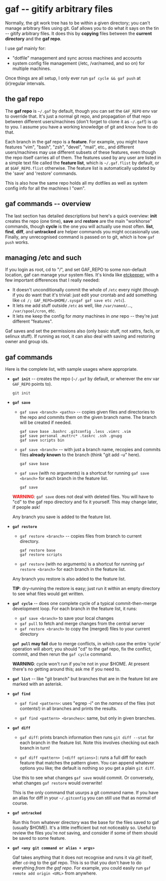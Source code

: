 # gaf -- gitify arbitrary files

Normally, the git work tree has to be within a given directory; you can't
manage arbitrary files using git.  Gaf allows you to do what it says on the
tin -- gitify arbitrary files.  It does this by **copying** files between the
**current directory** and the **gaf repo**.

I use gaf mainly for:

*   "dotfile" management and sync across machines and accounts
*   system config file management (/etc, /var/named, and so on) for multiple
    machines.

Once things are all setup, I only ever run `gaf cycle && gaf push` at
(ir)regular intervals.

## the gaf repo

The **gaf repo** is `~/.gaf` by default, though you can set the `GAF_REPO` env
var to override that.  It's just a normal git repo, and propagation of that
repo between different users/machines (don't forget to clone it as `~/.gaf`!)
is up to you.  I assume you have a working knowledge of git and know how to do
that.

Each branch in the gaf repo is a **feature**.  For example, you might have
features "vim", "bash", "zsh", "devel", "mail", etc., and different
users/machines may use different subsets of these features, even though the
repo itself carries all of them.  The features used by any user are listed in
a simple text file called the **feature list**, which is `~/.gaf.flist` by
default, or at `$GAF_REPO.flist` otherwise.  The feature list is automatically
updated by the 'save' and 'restore' commands.

This is also how the same repo holds all my dotfiles as well as system config
info for all the machines I "own".

## gaf commands -- overview

The last section has detailed descriptions but here's a quick overview:
**init** creates the repo (one time), **save** and **restore** are the main
"workhorse" commands, though **cycle** is the one you will actually use most
often.  **list**, **find**, **diff**, and **untracked** are helper commands
you might occasionally use.  Finally, any unrecognised command is passed on to
git, which is how `gaf push` works.

## managing /etc and such

If you login as root, cd to "/", and set GAF\_REPO to some non-default
location, gaf can manage your system files.  It's kinda like
[etckeeper](http://etckeeper.branchable.com/), with a few important
differences that I really needed:

*   It doesn't unconditionally commit the whole of `/etc` every night (though
    if you do want that it's trivial: just edit your crontab and add something
    like `cd /; GAF_REPO=$HOME/.sysgaf gaf save etc /etc`).
*   It lets me add stuff outside `/etc` as well, like `/var/named/`...,
    `/var/spool/cron`, etc.
*   It lets me keep the config for *many* machines in *one* repo -- they're
    just different "features".

Gaf saves and set the permissions also (only basic stuff, not xattrs, facls,
or selinux stuff).  If running as root, it can also deal with saving and
restoring owner and group ids.

## gaf commands

Here is the complete list, with sample usages where appropriate.

*   **`gaf init`** -- creates the repo (`~/.gaf` by default, or wherever the
    env var `GAF_REPO` points to).

        git init

*   **`gaf save`**

    *   `gaf save <branch> <paths>` -- copies given files and directories to
        the repo and commits them on the given branch name.  The branch will
        be created if needed.

            gaf save base .bashrc .gitconfig .less .vimrc .vim
            gaf save personal .muttrc* .taskrc .ssh .gnupg
            gaf save scripts bin

    *   `gaf save <branch>` -- with just a branch name, recopies and
        commits files **already known** to the branch (think "git add -u"
        here).

            gaf save base

    *   `gaf save` (with no arguments) is a shortcut for running `gaf save
        <branch>` for each branch in the feature list.

            gaf save

    <font color="red">**WARNING**</font>: `gaf save` does not deal with
    deleted files.  You will have to "cd" to the gaf repo directory and fix it
    yourself.  This may change later, if people ask!

    Any branch you save is added to the feature list.

*   **`gaf restore`**

    *   `gaf restore <branch>` -- copies files from branch to current
        directory.

            gaf restore base
            gaf restore scripts

    *   `gaf restore` (with no arguments) is a shortcut for running `gaf
        restore <branch>` for each branch in the feature list.

    Any branch you restore is also added to the feature list.

    **TIP**: dry-running the restore is easy; just run it within an empty
    directory to see what files would get written.

*   **`gaf cycle`** -- does one complete cycle of a typical commit-then-merge
    development loop.  For each branch in the feature list, it runs:

    *   `gaf save <branch>` to save your local changes
    *   `gaf pull` to fetch and merge changes from the central server
    *   `gaf restore <branch>` to copy the (merged) files to your current
        directory

    **`gaf pull` may fail** due to merge conflicts, in which case the entire
    'cycle' operation will abort; you should "cd" to the gaf repo, fix the
    conflict, commit, and then rerun the `gaf cycle` command.

    **WARNING**: cycle won't run if you're not in your $HOME.  At present
    there's no getting around this; ask me if you need to.

*   **`gaf list`** -- like "git branch" but branches that are in the feature
    list are marked with an asterisk.

*   **`gaf find`**

    *   `gaf find <pattern>`: uses "egrep -i" on the *names* of the files
        (not contents!) in all branches and prints the results.

    *   `gaf find <pattern> <branches>`: same, but only in given branches.

*   **`gaf diff`**

    *   `gaf diff`: prints branch information then runs `git diff --stat`
        for each branch in the feature list.  Note this involves checking out
        each branch in turn!

    *   `gaf diff <pattern> [<diff options>]`: runs a full diff for each
        feature that matches the pattern given.  You can append whatever
        options you like; the default is nothing so you get a plain `git
        diff`.

    Use this to see what changes `gaf save` would commit.  Or conversely, what
    changes `gaf restore` would overwrite!

    This is the only command that usurps a git command name.  If you have an
    alias for diff in your `~/.gitconfig` you can still use that as normal of
    course.

*   **`gaf untracked`**

    Run this from whatever directory was the base for the files saved to gaf
    (usually $HOME).  It's a little inefficient but not noticeably so.  Useful
    to review the files you're *not* saving, and consider if some of them
    should be saved to some feature.

*   **`gaf <any git command or alias + args>`**

    Gaf takes anything that it does not recognise and runs it via *git*
    itself, after `cd`-ing to the gaf repo.  This is so that you don't have to
    do everything *from the gaf repo*.  For example, you could easily run
    `gaf remote add origin <URL>` from anywhere.
